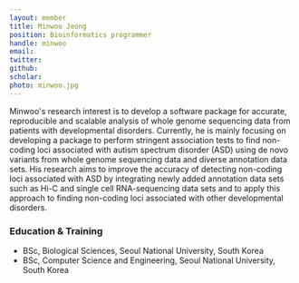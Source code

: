 ```yaml
---
layout: member
title: Minwoo Jeong
position: Bioinformatics programmer​
handle: minwoo
email:
twitter:
github: 
scholar: 
photo: minwoo.jpg
---
```


  Minwoo's research interest is to develop a software package for accurate, reproducible and scalable analysis of whole genome sequencing data from patients with developmental disorders. Currently, he is mainly focusing on developing a package to perform stringent association tests to find non-coding loci associated with autism spectrum disorder (ASD) using de novo variants from whole genome sequencing data and diverse annotation data sets. His research aims to improve the accuracy of detecting non-coding loci associated with ASD by integrating newly added annotation data sets such as Hi-C and single cell RNA-sequencing data sets and to apply this approach to finding non-coding loci associated with other developmental disorders.

### Education & Training
- BSc, Biological Sciences, Seoul National University, South Korea
- BSc, Computer Science and Engineering, Seoul National University, South Korea